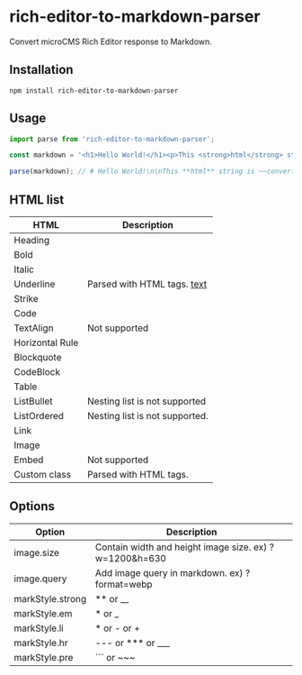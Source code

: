 # rich-editor-to-markdown-parser

Convert microCMS Rich Editor response to Markdown.

## Installation

```
npm install rich-editor-to-markdown-parser
```

## Usage

```js
import parse from 'rich-editor-to-markdown-parser';

const markdown = '<h1>Hello World!</h1><p>This <strong>html</strong> string is <s>convert</s>into <a href="https://exampe.com">markdown.</a></p>'

parse(markdown); // # Hello World!\n\nThis **html** string is ~~convert ~~into [markdown.](https://exampe.com)
```

## HTML list

| HTML | Description |
| --- | --- |
| Heading |  |
| Bold |  |
| Italic |  |
| Underline | Parsed with HTML tags. <u>text</u> |
| Strike |  |
| Code |  |
| TextAlign | Not supported |
| Horizontal Rule |  |
| Blockquote |  |
| CodeBlock |  |
| Table |  |
| ListBullet | Nesting list is not supported |
| ListOrdered | Nesting list is not supported. |
| Link |  |
| Image |  |
| Embed | Not supported |
| Custom class | Parsed with HTML tags. <span class='class'></span> |

## Options

| Option | Description |
| --- | --- |
| image.size | Contain width and height image size. ex) ?w=1200&h=630 |
| image.query | Add image query in markdown. ex) ?format=webp |
| markStyle.strong | ** or __ |
| markStyle.em | *  or _ |
| markStyle.li |  * or - or + |
| markStyle.hr | --- or *** or ___ |
| markStyle.pre | ``` or ~~~ |